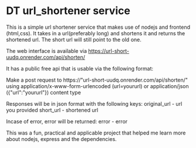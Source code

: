 # DT url_shortener service
This is a simple url shortener service that makes use of nodejs and frontend (html,css).
It takes in a url(preferably long) and shortens it and returns the shortened url.
The short url will still point to the old one.

The web interface is available via https://url-short-uudq.onrender.com/api/shorten/

It has a public free api that is usable via the following format:

Make a post request to https://"url-short-uudq.onrender.com/api/shorten/"
using application/x-www-form-urlencoded (url=yoururl) or application/json ({"url":"yoururl"}) content type 

Responses will be in json format with the following keys:
original_url - url you provided
short_url - shortened url

Incase of error, error will be returned:
error - error

This was a fun, practical and applicable project that helped me learn more about nodejs, express
and the dependencies. 